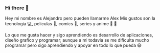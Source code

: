 ### Hi there 👋

Hey mi nombre es Alejandro pero pueden llamarme Alex
Mis gustos son la tecnologia 💻, peliculas 🎥, comics 🦸, series y anime 🎌 🎏

Lo que me gusta hacer y sigo aprendiendo es desarrollo de aplicaciones, diseño grafico y programar; aunque a mi todavia se me dificulta mucho programar pero sigo aprendiendo y apoyar en todo lo que pueda 😃
